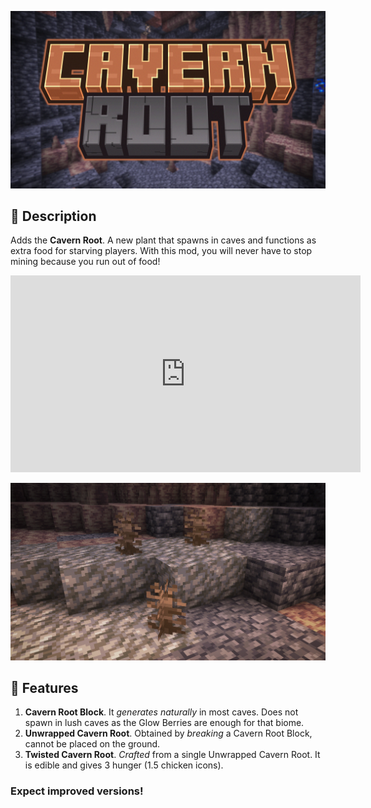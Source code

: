 ![Cavern Root Thumbnail](gallery/Thumbnail.jpg)

## 🫚 Description
Adds the **Cavern Root**. A new plant that spawns in caves and functions as extra food for starving players. With this mod, you will never have to stop mining because you run out of food!

<iframe width="560" height="315" src="https://www.youtube.com/embed/OOYN8MyYDsQ" frameborder="0" allowfullscreen></iframe>

![Cavern Root Patch](gallery/Cavern-root-patch.jpg)

## 📖 Features
1. **Cavern Root Block**. It _generates naturally_ in most caves. Does not spawn in lush caves as the Glow Berries are enough for that biome.
2. **Unwrapped Cavern Root**. Obtained by _breaking_ a Cavern Root Block, cannot be placed on the ground.
3. **Twisted Cavern Root**. _Crafted_ from a single Unwrapped Cavern Root. It is edible and gives 3 hunger (1.5 chicken icons).

### Expect improved versions!
